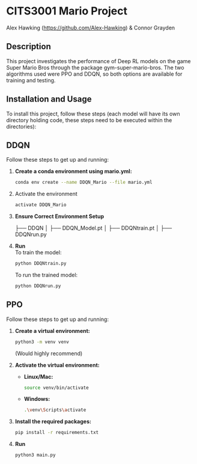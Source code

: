 # CITS3001 Mario Project

Alex Hawking (https://github.com/Alex-Hawking) & Connor Grayden


## Description
This project investigates the performance of Deep RL models on the game Super Mario Bros through the package gym-super-mario-bros. The two algorithms used were PPO and DDQN, so both options are available for training and testing.

## Installation and Usage
To install this project, follow these steps (each model will have its own directory holding code, these steps need to be executed within the directories):

## DDQN

Follow these steps to get up and running:

1. **Create a conda environment using mario.yml:**
    ```bash
    conda env create --name DDQN_Mario --file mario.yml
    ```

2. Activate the environment
    ```bash
    activate DDQN_Mario
    ```

3. **Ensure Correct Environment Setup**

    ├── DDQN
    │ ├── DDQN_Model.pt
    │ ├── DDQNtrain.pt
    │ ├── DDQNrun.py


4. **Run**\
    To train the model:
    ```bash
    python DDQNtrain.py
    ```

    To run the trained model:
    ```bash
    python DDQNrun.py
    ```

## PPO

Follow these steps to get up and running:

1. **Create a virtual environment:**
    ```bash
    python3 -m venv venv
    ```
    (Would highly recommend)

2. **Activate the virtual environment:**
    - **Linux/Mac:**
        ```bash
        source venv/bin/activate
        ```
    - **Windows:**
        ```bash
        .\venv\Scripts\activate
        ```

3. **Install the required packages:**
    ```bash
    pip install -r requirements.txt
    ```

4. **Run**
    ```bash
    python3 main.py
    ```
